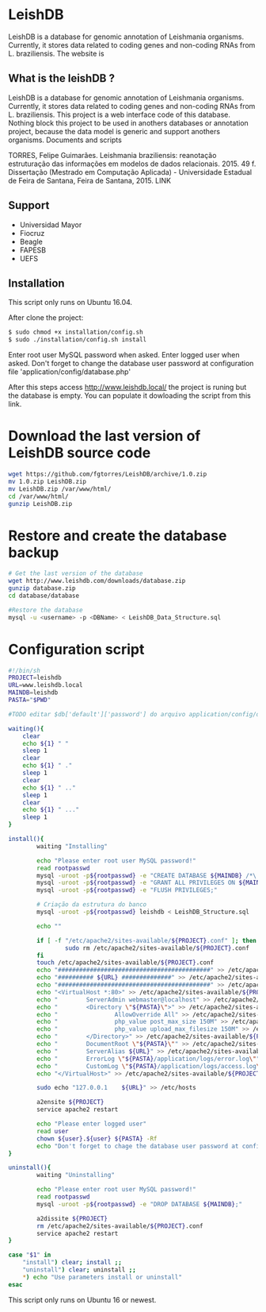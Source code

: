 # LeishDB
LeishDB is a database for genomic annotation of Leishmania organisms. 
Currently, it stores data related to coding genes and non-coding RNAs from L. braziliensis. The website is 

## What is the leishDB ?

LeishDB is a database for genomic annotation of Leishmania organisms. Currently, it stores data related to coding genes and non-coding RNAs from L. braziliensis. This project is a web interface code of this database. Nothing block this project to be used in anothers databases or annotation project, because the data model is generic and support anothers organisms.
Documents and scripts

TORRES, Felipe Guimarães. Leishmania braziliensis: reanotação estruturação das informações em modelos de dados relacionais. 2015. 49 f. Dissertação (Mestrado em Computação Aplicada) - Universidade Estadual de Feira de Santana, Feira de Santana, 2015. LINK

## Support
* Universidad Mayor
* Fiocruz
* Beagle 
* FAPESB
* UEFS

## Installation
This script only runs on Ubuntu 16.04.

After clone the project:

```bash     
$ sudo chmod +x installation/config.sh
$ sudo ./installation/config.sh install
```

Enter root user MySQL password when asked. Enter  logged user when asked. Don't forget to change the database user password at configuration file 'application/config/database.php'

After this steps access http://www.leishdb.local/  the project is runing but the database is empty. You can populate it dowloading the script from this link.

# Download the last version of LeishDB source code
```bash  
wget https://github.com/fgtorres/LeishDB/archive/1.0.zip
mv 1.0.zip LeishDB.zip
mv LeishDB.zip /var/www/html/
cd /var/www/html/
gunzip LeishDB.zip 
```

# Restore and create the database backup
```bash
# Get the last version of the database
wget http://www.leishdb.com/downloads/database.zip
gunzip database.zip
cd database/database

#Restore the database
mysql -u <username> -p <DBName> < LeishDB_Data_Structure.sql
```

# Configuration script
```bash
#!/bin/sh
PROJECT=leishdb
URL=www.leishdb.local
MAINDB=leishdb
PASTA="$PWD"

#TODO editar $db['default']['password'] do arquivo application/config/database.php

waiting(){
	clear
	echo ${1} " "
	sleep 1
	clear
	echo ${1} " ."
	sleep 1
	clear
	echo ${1} " .."
	sleep 1
	clear
	echo ${1} " ..."
	sleep 1
}

install(){
        waiting "Installing"

        echo "Please enter root user MySQL password!"
        read rootpasswd
        mysql -uroot -p${rootpasswd} -e "CREATE DATABASE ${MAINDB} /*\!40100 DEFAULT CHARACTER SET utf8 */;"
        mysql -uroot -p${rootpasswd} -e "GRANT ALL PRIVILEGES ON ${MAINDB}.* TO 'root'@'localhost';"
        mysql -uroot -p${rootpasswd} -e "FLUSH PRIVILEGES;"

        # Criação da estrutura do banco
        mysql -uroot -p${rootpasswd} leishdb < LeishDB_Structure.sql

        echo ""

        if [ -f "/etc/apache2/sites-available/${PROJECT}.conf" ]; then
                sudo rm /etc/apache2/sites-available/${PROJECT}.conf
        fi
        touch /etc/apache2/sites-available/${PROJECT}.conf
        echo "###########################################" >> /etc/apache2/sites-available/${PROJECT}.conf
        echo "########## ${URL} ##############" >> /etc/apache2/sites-available/${PROJECT}.conf
        echo "###########################################" >> /etc/apache2/sites-available/${PROJECT}.conf
        echo "<VirtualHost *:80>" >> /etc/apache2/sites-available/${PROJECT}.conf
        echo "        ServerAdmin webmaster@localhost" >> /etc/apache2/sites-available/${PROJECT}.conf
        echo "        <Directory \"${PASTA}\">" >> /etc/apache2/sites-available/${PROJECT}.conf
        echo "                AllowOverride All" >> /etc/apache2/sites-available/${PROJECT}.conf
        echo "                php_value post_max_size 150M" >> /etc/apache2/sites-available/${PROJECT}.conf
        echo "                php_value upload_max_filesize 150M" >> /etc/apache2/sites-available/${PROJECT}.conf
        echo "        </Directory>" >> /etc/apache2/sites-available/${PROJECT}.conf
        echo "        DocumentRoot \"${PASTA}\"" >> /etc/apache2/sites-available/${PROJECT}.conf
        echo "        ServerAlias ${URL}" >> /etc/apache2/sites-available/${PROJECT}.conf
        echo "        ErrorLog \"${PASTA}/application/logs/error.log\"" >> /etc/apache2/sites-available/${PROJECT}.conf
        echo "        CustomLog \"${PASTA}/application/logs/access.log\" common" >> /etc/apache2/sites-available/${PROJECT}.conf
        echo "</VirtualHost>" >> /etc/apache2/sites-available/${PROJECT}.conf

        sudo echo "127.0.0.1	${URL}" >> /etc/hosts

        a2ensite ${PROJECT}
        service apache2 restart

        echo "Please enter logged user"
        read user
        chown ${user}.${user} ${PASTA} -Rf
        echo "Don't forget to chage the database user password at configuration file 'applicarion/config/database.php'"
}

uninstall(){
        waiting "Uninstalling"

        echo "Please enter root user MySQL password!"
        read rootpasswd
        mysql -uroot -p${rootpasswd} -e "DROP DATABASE ${MAINDB};"

        a2dissite ${PROJECT}
        rm /etc/apache2/sites-available/${PROJECT}.conf
        service apache2 restart
}

case "$1" in
	"install") clear; install ;;
	"uninstall") clear; uninstall ;;
	*) echo "Use parameters install or uninstall"
esac 
```
This script only runs on Ubuntu 16 or newest.
